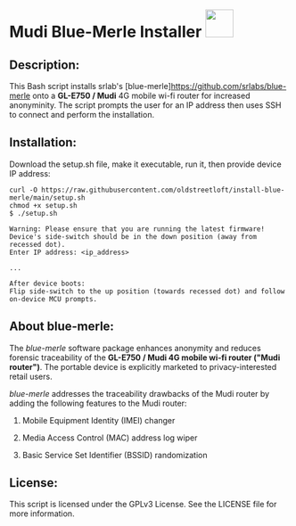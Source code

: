 # Mudi Blue-Merle Installer  <img src="https://user-images.githubusercontent.com/95660759/234453418-60f008a9-632b-4d48-bc9d-218ce659d304.png" width="50" height="50">
## Description:
This Bash script installs srlab's [blue-merle]<https://github.com/srlabs/blue-merle> onto a **GL-E750 / Mudi** 4G mobile wi-fi router for increased anonyminity. The script prompts the user for an IP address then uses SSH to connect and perform the installation.

## Installation:
Download the setup.sh file, make it executable, run it, then provide device IP address:

```
curl -O https://raw.githubusercontent.com/oldstreetloft/install-blue-merle/main/setup.sh
chmod +x setup.sh
$ ./setup.sh
```
```
Warning: Please ensure that you are running the latest firmware!
Device's side-switch should be in the down position (away from recessed dot).
Enter IP address: <ip_address>

...

After device boots:
Flip side-switch to the up position (towards recessed dot) and follow on-device MCU prompts.
```

## About blue-merle:
The *blue-merle* software package enhances anonymity and reduces forensic traceability of the **GL-E750 / Mudi 4G mobile wi-fi router ("Mudi router")**. The portable device is explicitly marketed to privacy-interested retail users.

*blue-merle* addresses the traceability drawbacks of the Mudi router by adding the following features to the Mudi router:

1.  Mobile Equipment Identity (IMEI) changer

2.  Media Access Control (MAC) address log wiper

3.  Basic Service Set Identifier (BSSID) randomization

## License:
This script is licensed under the GPLv3 License. See the LICENSE file for more information.
